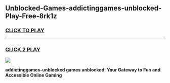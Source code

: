
## Unblocked-Games-addictinggames-unblocked-Play-Free-8rk1z
<h3>
<a href="https://premium76.site?title=addictinggames-unblocked&ref=20M">CLICK TO PLAY</a></h3>
<hr>

<h3>
<a href="https://premium76.site?title=addictinggames-unblocked&ref=20M">CLICK 2 PLAY</a>
  
</h3>

<a href="https://premium76.site?title=addictinggames-unblocked&ref=19M"><img src="https://clearcache.store/games.png"></a>


**addictinggames-unblocked games unblocked: Your Gateway to Fun and Accessible Online Gaming**
